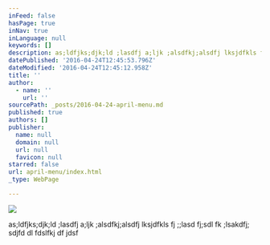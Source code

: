 ```yaml
---
inFeed: false
hasPage: true
inNav: true
inLanguage: null
keywords: []
description: as;ldfjks;djk;ld ;lasdfj a;ljk ;alsdfkj;alsdfj lksjdfkls fj ;;lasd fj;sdl fk ;lsakdfj; sdjfd dl fdslfkj df jdsf
datePublished: '2016-04-24T12:45:53.796Z'
dateModified: '2016-04-24T12:45:12.958Z'
title: ''
author:
  - name: ''
    url: ''
sourcePath: _posts/2016-04-24-april-menu.md
published: true
authors: []
publisher:
  name: null
  domain: null
  url: null
  favicon: null
starred: false
url: april-menu/index.html
_type: WebPage

---
```

![](https://the-grid-user-content.s3-us-west-2.amazonaws.com/71b1450d-7c4c-4a44-8de9-417dbb56c61f.jpg)

as;ldfjks;djk;ld ;lasdfj a;ljk ;alsdfkj;alsdfj lksjdfkls fj ;;lasd fj;sdl fk ;lsakdfj; sdjfd dl fdslfkj df jdsf